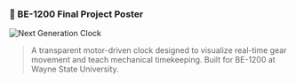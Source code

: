 ### 🧭 BE-1200 Final Project Poster

![Next Generation Clock](media/poster_final.png)

> A transparent motor-driven clock designed to visualize real-time gear movement and teach mechanical timekeeping. Built for BE-1200 at Wayne State University.
